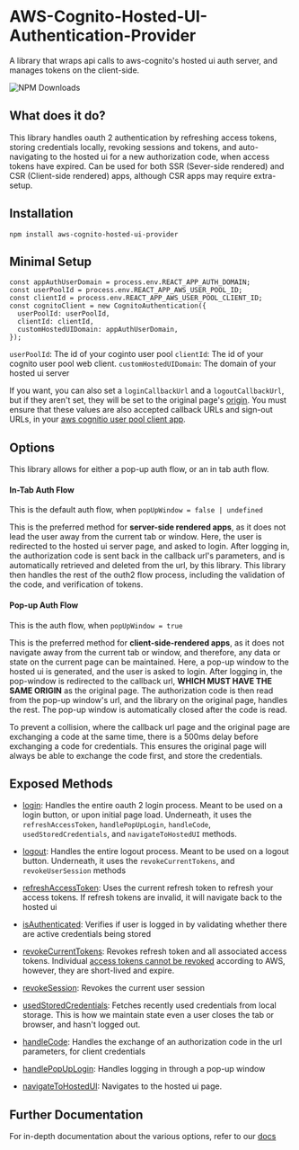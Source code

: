 # AWS-Cognito-Hosted-UI-Authentication-Provider
A library that wraps api calls to aws-cognito's hosted ui auth server, and manages tokens on the client-side.

![NPM Downloads](https://img.shields.io/npm/v/aws-cognito-hosted-ui-provider)

## What does it do?
This library handles oauth 2 authentication by refreshing access tokens, storing credentials locally, revoking sessions and tokens, and auto-navigating to the  hosted ui for a new authorization code, when access tokens have expired. Can be used for both SSR (Sever-side rendered) and CSR (Client-side rendered) apps, although CSR apps may require extra-setup.

## Installation
```
npm install aws-cognito-hosted-ui-provider
```
## Minimal Setup
```
const appAuthUserDomain = process.env.REACT_APP_AUTH_DOMAIN;
const userPoolId = process.env.REACT_APP_AWS_USER_POOL_ID;
const clientId = process.env.REACT_APP_AWS_USER_POOL_CLIENT_ID;
const cognitoClient = new CognitoAuthentication({
  userPoolId: userPoolId,
  clientId: clientId,
  customHostedUIDomain: appAuthUserDomain,
});
```
`userPoolId`: The id of your coginto user pool
`clientId`: The id of your cognito user pool web client.
`customHostedUIDomain`: The domain of your hosted ui server

If you want, you can also set a `loginCallbackUrl` and a `logoutCallbackUrl`, but if they aren't set, they will be set to the original page's [origin](https://developer.mozilla.org/en-US/docs/Web/API/Location/origin).
You must ensure that these values are also accepted callback URLs and sign-out URLs, in your [aws cognitio user pool client app](https://docs.aws.amazon.com/cognito/latest/developerguide/cognito-user-pools-app-integration.html?icmpid=docs_cognito_console_help_panel). 

## Options
This library allows for either a pop-up auth flow, or an in tab auth flow. 

#### In-Tab Auth Flow
This is the default auth flow, when `popUpWindow = false | undefined`

This is the preferred method for **server-side rendered apps**, as it does not lead the user away from the current tab or window. Here, the user is redirected to the hosted ui server page, and asked to login. After logging in, the authorization code is sent back in the callback url's parameters, and is automatically retrieved and deleted from the url, by this library. This library then handles the rest of the outh2 flow process, including the validation of the code, and verification of tokens. 

#### Pop-up Auth Flow
This is the auth flow, when `popUpWindow = true`

This is the preferred method for **client-side-rendered apps**, as it does not navigate away from the current tab or window, and therefore, any data or state on the current page can be maintained. Here, a pop-up window to the hosted ui is generated, and the user is asked to login. After logging in, the pop-window is redirected to the callback url, **WHICH MUST HAVE THE SAME ORIGIN** as the original page. The authorization code is then read from the pop-up window's url, and the library on the original page, handles the rest. The pop-up window is automatically closed after the code is read. 

To prevent a collision, where the callback url page and the original page are exchanging a code at the same time, there is a 500ms delay before exchanging a code for credentials. This ensures the original page will always be able to exchange the code first, and store the credentials. 

## Exposed Methods
- [login](CognitoAuthentication.md#login): Handles the entire oauth 2 login process. Meant to be used on a login button, or upon initial page load. Underneath, it uses the `refreshAccessToken`, `handlePopUpLogin`, `handleCode`, `usedStoredCredentials`, and `navigateToHostedUI` methods.

- [logout](CognitoAuthentication.md#logout): Handles the entire logout process. Meant to be used on a logout button. Underneath, it uses the `revokeCurrentTokens`, and `revokeUserSession` methods

- [refreshAccessToken](CognitoAuthentication.md#refreshaccesstoken): Uses the current refresh token to refresh your access tokens. If refresh tokens are invalid, it will navigate back to the hosted ui

- [isAuthenticated](CognitoAuthentication.md#isauthenticated): Verifies if user is logged in by validating whether there are active credentials being stored

- [revokeCurrentTokens](CognitoAuthentication.md#revokecurrenttokens): Revokes refresh token and all associated access tokens. Individual [access tokens cannot be revoked](https://repost.aws/questions/QU_k2wyQFMQPO3LhWaYZ4QCQ/how-can-i-revoke-tokens-created-through-cognito-oauth-token-url) according to AWS, however, they are short-lived and expire.

- [revokeSession](CognitoAuthentication.md#revokesession): Revokes the current user session

- [usedStoredCredentials](CognitoAuthentication.md#usedstoredcredentials): Fetches recently used credentials from local storage. This is how we maintain state even a user closes the tab or browser, and hasn't logged out.

- [handleCode](CognitoAuthentication.md#handlecode): Handles the exchange of an authorization code in the url parameters, for client credentials

- [handlePopUpLogin](CognitoAuthentication.md#handlepopuplogin): Handles logging in through a pop-up window

- [navigateToHostedUI](CognitoAuthentication.md#navigatetohostedui): Navigates to the hosted ui page. 


## Further Documentation

For in-depth documentation about the various options, refer to our [docs](./docs/README.md)
